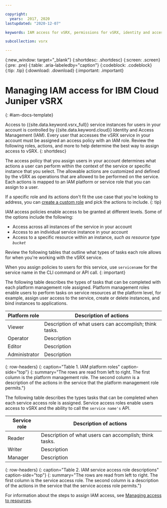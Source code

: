 ```yaml
---

copyright:
  years:  2017, 2020
lastupdated: "2020-12-07"

keywords: IAM access for vSRX, permissions for vSRX, identity and access management for vSRX, roles for vSRX, actions for vSRX, assigning access for vSRX

subcollection: vsrx

---
```


{:new_window: target="_blank"}
{:shortdesc: .shortdesc}
{:screen: .screen}
{:pre: .pre}
{:table: .aria-labeledby="caption"}
{:codeblock: .codeblock}
{:tip: .tip}
{:download: .download}
{:important: .important}

# Managing IAM access for IBM Cloud Juniper vSRX
{: #iam-docs-template}

Access to {{site.data.keyword.vsrx_full}} service instances for users in your account is controlled by {{site.data.keyword.cloud}} Identity and Access Management (IAM). Every user that accesses the vSRX service in your account must be assigned an access policy with an IAM role. Review the following roles, actions, and more to help determine the best way to assign access to vSRX.
{: shortdesc}

The access policy that you assign users in your account determines what actions a user can perform within the context of the service or specific instance that you select. The allowable actions are customized and defined by the vSRX as operations that are allowed to be performed on the service. Each actions is mapped to an IAM platform or service role that you can assign to a user.

If a specific role and its actions don't fit the use case that you're looking to address, you can [create a custom role](/docs/account?topic=account-custom-roles#custom-access-roles) and pick the actions to include.
{: tip}

IAM access policies enable access to be granted at different levels. Some of the options include the following:

* Access across all instances of the service in your account
* Access to an individual service instance in your account <!-- if this applies -->
* Access to a specific resource within an instance, _such as resource type `bucket`_ <!-- if this applies list what resoureceType attributes are supported, for example COS buckets or Kubernetes namespaces -->

Review the following tables that outline what types of tasks each role allows for when you're working with the vSRX service.

When you assign policies to users for this service, use `servicename` for the service name in the CLI command or API call.
{: important}
<!--This is important to include because the service name in the UI often doesn't match the service name that should be used to make an API call or submit a CLI command-->

The following table describes the types of tasks that can be completed with each platform management role assigned. Platform management roles enable users to perform tasks on service resources at the platform level, for example, assign user access to the service, create or delete instances, and bind instances to applications.

<!-- This is a high level view of what the platform roles allow users to do. Use a plain language description about what kind of tasks can be completed or the common jobs to be done that users can expect to accomplish when having each role assigned. -->

| Platform role | Description of actions |
|--------------------------|------------------------|
| Viewer                   | Description of what users can accomplish; think tasks.        |
| Operator                 | Description            |
| Editor                   | Description            |
| Administrator            | Description            |
{: row-headers}
{: caption="Table 1. IAM platform roles" caption-side="top"}
{: summary="The rows are read from left to right. The first column is the platform management role. The second column is a description of the actions in the service that the platform management role permits."}


The following table describes the types tasks that can be completed when each service access role is assigned. Service access roles enable users access to vSRX and the ability to call the `service name's` API.

<!-- Include any service-specific custom roles that you service has registered -->

| Service role | Description of actions |
|---------------------|------------------------|
| Reader              | Description of what users can accomplish; think tasks.   |
| Writer              | Description            |
| Manager             | Description            |
{: row-headers}
{: caption="Table 2. IAM service access role descriptions" caption-side="top"}
{: summary="The rows are read from left to right. The first column is the service access role. The second column is a description of the actions in the service that the service access role permits."}

For information about the steps to assign IAM access, see [Managing access to resources](/docs/account?topic=account-assign-access-resources).
